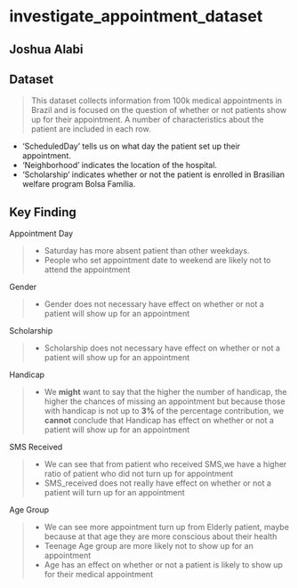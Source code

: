# investigate_appointment_dataset
## Joshua Alabi

## Dataset

>This dataset collects information from 100k medical appointments in Brazil and is focused on the question of whether or not patients show up for their appointment.
A number of characteristics about the patient are included in each row.

* ‘ScheduledDay’ tells us on what day the patient set up their appointment.
* ‘Neighborhood’ indicates the location of the hospital.
* ‘Scholarship’ indicates whether or not the patient is enrolled in Brasilian welfare program Bolsa Família.

## Key Finding
Appointment Day
> - Saturday has more absent patient than other weekdays.
> - People who set appointment date to weekend are likely not to attend the appointment

Gender
> - Gender does not necessary have effect on whether or not a patient will show up for an appointment

Scholarship
> - Scholarship does not necessary have effect on whether or not a patient will show up for an appointment 

Handicap
> - We **might** want to say that the higher the number of handicap, the higher the chances of missing an appointment but because those with handicap is not up to **3%** of the percentage contribution, we **cannot** conclude that Handicap has effect on whether or not a patient will show up for an appointment

SMS Received
> - We can see that from patient who received SMS,we have a higher ratio of patient who did not turn up for appointment 
> - SMS_received does not really have effect on whether or not a patient will turn up for an appointment

Age Group
> - We can see more appointment turn up from Elderly patient, maybe because at that age they are more conscious about their health
> - Teenage Age group are more likely not to show up for an appointment
> - Age has an effect on whether or not a patient is likely to show up for their medical appointment
